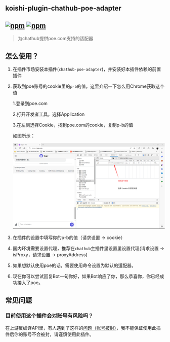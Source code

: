 ## koishi-plugin-chathub-poe-adapter

## [![npm](https://img.shields.io/npm/v/@dingyi222666/koishi-plugin-chathub-poe-adapter)](https://www.npmjs.com/package/@dingyi222666/koishi-plugin-chathub-poe-adapter) [![npm](https://img.shields.io/npm/dt/@dingyi222666/koishi-plugin-chathub-poe-adapter)](https://www.npmjs.com/package//@dingyi222666/koishi-plugin-chathub-poe-adapter)

> 为chathub提供poe.com支持的适配器

## 怎么使用？

1. 在插件市场安装本插件(`chathub-poe-adapter`)，并安装好本插件依赖的前置插件
2. 获取到poe账号的cookie里的`p-b`的值。这里介绍一下怎么用Chrome获取这个值

    1.登录到poe.com

    2.打开开发者工具，选择Application

    3.在左侧选择Cookie，找到poe.com的cookie，复制p-b的值

    如图所示：

    ![image](../../screenshots/poe_cookies.png)

3. 在插件的设置中填写你的p-b的值（请求设置 -> cookie）

4. 国内环境需要设置代理，推荐在`chathub`主插件里设置里设置代理(请求设置 -> isProxy，请求设置 -> proxyAddress)

5. 如果想默认使用poe的话，需要使用命令设置为默认的适配器。

6. 现在你可以尝试回复Bot一句你好，如果Bot响应了你，那么恭喜你，你已经成功接入了poe。

## 常见问题

### 目前使用这个插件会对账号有风险吗？

在上游反编译API里，有人遇到了这样的[问题（账号被封）](https://github.com/ading2210/poe-api/issues/54)，我不能保证使用此插件后你的账号不会被封，请谨慎使用此插件。